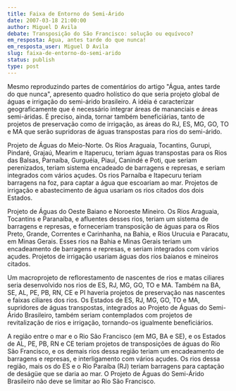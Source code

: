 ```yaml
---
title: Faixa de Entorno do Semi-Árido
date: 2007-03-18 21:00:00
author: Miguel D Avila
debate: Transposição do São Francisco: solução ou equívoco?  
em_resposta: Água, antes tarde do que nunca!
em_resposta_user: Miguel D Avila
slug: faixa-de-entorno-do-semi-arido
status: publish 
type: post
---
```


Mesmo reproduzindo partes de comentários do artigo "Água, antes tarde do que nunca", apresento quadro holístico do que seria projeto global de águas e irrigação do semi-árido brasileiro. A idéia é caracterizar geograficamente que é necessário integrar áreas de mananciais e áreas semi-áridas. É preciso, ainda, tornar também beneficiárias, tanto de projetos de preservação como de irrigação, as áreas do RJ, ES, MG, GO, TO e MA que serão supridoras de águas transpostas para rios do semi-árido.  

  

Projeto de Águas do Meio-Norte. Os Rios Araguaia, Tocantins, Gurupi, Pindaré, Grajaú, Mearim e Itaperucu, teriam águas transpostas para os Rios das Balsas, Parnaíba, Gurguéia, Piauí, Canindé e Poti, que seriam perenizados, teriam sistema encadeado de barragens e represas, e seriam integrados com vários açudes. Os rios Parnaíba e Itapecuru teriam barragens na foz, para captar a água que escoariam ao mar. Projetos de irrigação e abastecimento de água usariam os rios citados dos dois Estados.  

  

Projeto de Águas do Oeste Baiano e Noroeste Mineiro. Os Rios Araguaia, Tocantins e Paranaíba, e afluentes desses rios, teriam um sistema de barragens e represas, e forneceriam transposição de águas para os Rios Preto, Grande, Correntes e Carinhanha, na Bahia, e Rios Urucuia e Paracatu, em Minas Gerais. Esses rios na Bahia e Minas Gerais teriam um encadeamento de barragens e represas, e seriam integrados com vários açudes. Projetos de irrigação usariam águas dos rios baianos e mineiros citados.  

  

Um macroprojeto de reflorestamento de nascentes de rios e matas ciliares seria desenvolvido nos rios de ES, RJ, MG, GO, TO e MA. Também na BA, SE, AL, PE, PB, RN, CE e PI haveria projetos de preservação nas nascentes e faixas ciliares dos rios. Os Estados de ES, RJ, MG, GO, TO e MA, supridores de águas transpostas, integrados ao Projeto de Águas do Semi-Árido Brasileiro, também seriam contemplados com projetos de revitalização de rios e irrigação, tornando-os igualmente beneficiários.  

  

A região entre o mar e o Rio São Francisco (em MG, BA e SE), e os Estados de AL, PE, PB, RN e CE teriam projetos de transposições de águas do Rio São Francisco, e os demais rios dessa região teriam um encadeamento de barragens e represas, e interligamento com vários açudes. Os rios dessa região, mais os do ES e o Rio Paraíba (RJ) teriam barragens para captação de deságüe que se daria ao mar. O Projeto de Águas do Semi-Árido Brasileiro não deve se limitar ao Rio São Francisco.
